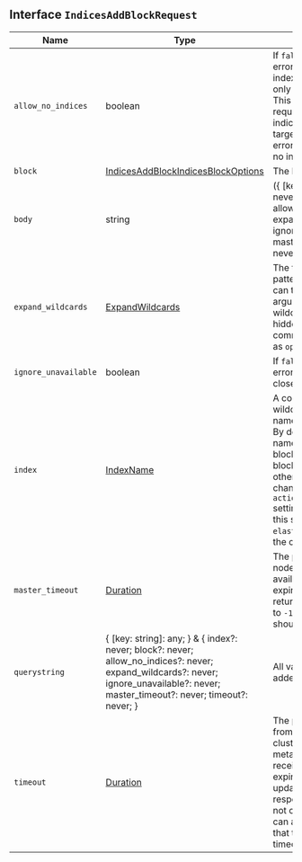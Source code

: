 ## Interface `IndicesAddBlockRequest`

| Name | Type | Description |
| - | - | - |
| `allow_no_indices` | boolean | If `false`, the request returns an error if any wildcard expression, index alias, or `_all` value targets only missing or closed indices. This behavior applies even if the request targets other open indices. For example, a request targeting `foo*,bar*` returns an error if an index starts with `foo` but no index starts with `bar`. |
| `block` | [IndicesAddBlockIndicesBlockOptions](./IndicesAddBlockIndicesBlockOptions.md) | The block type to add to the index. |
| `body` | string | ({ [key: string]: any; } & { index?: never; block?: never; allow_no_indices?: never; expand_wildcards?: never; ignore_unavailable?: never; master_timeout?: never; timeout?: never; }) | All values in `body` will be added to the request body. |
| `expand_wildcards` | [ExpandWildcards](./ExpandWildcards.md) | The type of index that wildcard patterns can match. If the request can target data streams, this argument determines whether wildcard expressions match hidden data streams. It supports comma-separated values, such as `open,hidden`. |
| `ignore_unavailable` | boolean | If `false`, the request returns an error if it targets a missing or closed index. |
| `index` | [IndexName](./IndexName.md) | A comma-separated list or wildcard expression of index names used to limit the request. By default, you must explicitly name the indices you are adding blocks to. To allow the adding of blocks to indices with `_all`, `*`, or other wildcard expressions, change the `action.destructive_requires_name` setting to `false`. You can update this setting in the `elasticsearch.yml` file or by using the cluster update settings API. |
| `master_timeout` | [Duration](./Duration.md) | The period to wait for the master node. If the master node is not available before the timeout expires, the request fails and returns an error. It can also be set to `-1` to indicate that the request should never timeout. |
| `querystring` | { [key: string]: any; } & { index?: never; block?: never; allow_no_indices?: never; expand_wildcards?: never; ignore_unavailable?: never; master_timeout?: never; timeout?: never; } | All values in `querystring` will be added to the request querystring. |
| `timeout` | [Duration](./Duration.md) | The period to wait for a response from all relevant nodes in the cluster after updating the cluster metadata. If no response is received before the timeout expires, the cluster metadata update still applies but the response will indicate that it was not completely acknowledged. It can also be set to `-1` to indicate that the request should never timeout. |
